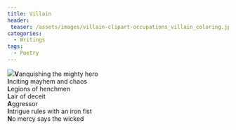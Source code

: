 ```yaml
---
title: Villain
header:
 teaser: /assets/images/villain-clipart-occupations_villain_coloring.jpg
categories:
  - Writings
tags:
  - Poetry
---
```

<img src="https://douglangille.github.io/assets/images/villain-clipart-occupations_villain_coloring.jpg">**V**anquishing the mighty hero  
 **I**nciting mayhem and chaos  
 **L**egions of henchmen  
 **L**air of deceit  
 **A**ggressor  
 **I**ntrigue rules with an iron fist  
 **N**o mercy says the wicked